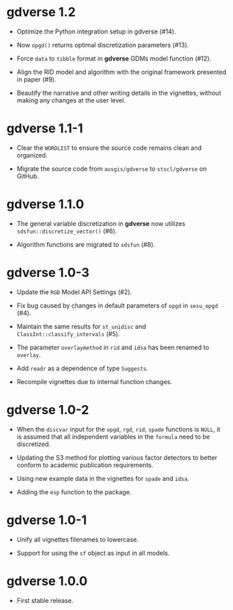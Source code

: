 # gdverse 1.2

* Optimize the Python integration setup in gdverse (#14).

* Now `opgd()` returns optimal discretization parameters (#13).

* Force `data` to `tibble` format in **gdverse** GDMs model function (#12).

* Align the RID model and algorithm with the original framework presented in paper (#9).

* Beautify the narrative and other writing details in the vignettes, without making 
  any changes at the user level.

# gdverse 1.1-1

* Clear the `WORDLIST` to ensure the source code remains clean and organized.

* Migrate the source code from `ausgis/gdverse` to `stscl/gdverse` on GitHub.

# gdverse 1.1.0

* The general variable discretization in **gdverse** now utilizes `sdsfun::discretize_vector()` (#6).

* Algorithm functions are migrated to `sdsfun` (#8).

# gdverse 1.0-3

* Update the `RGD` Model API Settings (#2).

* Fix bug caused by changes in default parameters of `opgd` in `sesu_opgd` (#4).

* Maintain the same results for `st_unidisc` and `ClassInt::classify_intervals` (#5).

* The parameter `overlaymethod` in `rid` and `idsa` has been renamed to `overlay`.

* Add `readr` as a dependence of type `Suggests`.

* Recompile vignettes due to internal function changes.

# gdverse 1.0-2

* When the `discvar` input for the `opgd`, `rgd`, `rid`, `spade` functions is `NULL`, 
  it is assumed that all independent variables in the `formula` need to be discretized.
  
* Updating the S3 method for plotting various factor detectors to better conform 
  to academic publication requirements.
  
* Using new example data in the vignettes for `spade` and `idsa`.

* Adding the `esp` function to the package.

# gdverse 1.0-1

* Unify all vignettes filenames to lowercase.

* Support for using the `sf` object as input in all models.

# gdverse 1.0.0

* First stable release.
